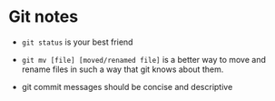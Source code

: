 # Git notes

* `git status` is your best friend

* `git mv [file] [moved/renamed file]` is a better way to move and rename files
in such a way that git knows about them.

* git commit messages should be concise and descriptive
